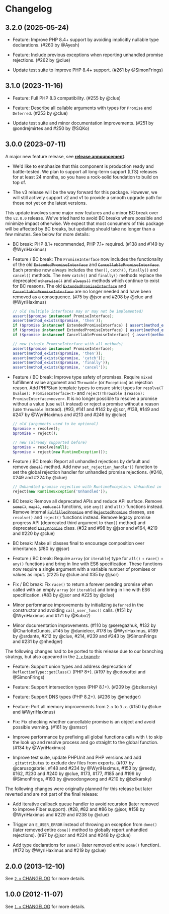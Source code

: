 # Changelog

## 3.2.0 (2025-05-24)

*   Feature: Improve PHP 8.4+ support by avoiding implicitly nullable type declarations.
    (#260 by @Ayesh)

*   Feature: Include previous exceptions when reporting unhandled promise rejections.
    (#262 by @clue)

*   Update test suite to improve PHP 8.4+ support.
    (#261 by @SimonFrings)

## 3.1.0 (2023-11-16)

*   Feature: Full PHP 8.3 compatibility.
    (#255 by @clue)

*   Feature: Describe all callable arguments with types for `Promise` and `Deferred`.
    (#253 by @clue)

*   Update test suite and minor documentation improvements.
    (#251 by @ondrejmirtes and #250 by @SQKo)

## 3.0.0 (2023-07-11)

A major new feature release, see [**release announcement**](https://clue.engineering/2023/announcing-reactphp-promise-v3).

*   We'd like to emphasize that this component is production ready and battle-tested.
    We plan to support all long-term support (LTS) releases for at least 24 months,
    so you have a rock-solid foundation to build on top of.

*   The v3 release will be the way forward for this package. However, we will still
    actively support v2 and v1 to provide a smooth upgrade path for those not yet
    on the latest versions.

This update involves some major new features and a minor BC break over the
`v2.0.0` release. We've tried hard to avoid BC breaks where possible and
minimize impact otherwise. We expect that most consumers of this package will be
affected by BC breaks, but updating should take no longer than a few minutes.
See below for more details:

*   BC break: PHP 8.1+ recommended, PHP 7.1+ required.
    (#138 and #149 by @WyriHaximus)

*   Feature / BC break: The `PromiseInterface` now includes the functionality of the old ~~`ExtendedPromiseInterface`~~ and ~~`CancellablePromiseInterface`~~.
    Each promise now always includes the `then()`, `catch()`, `finally()` and `cancel()` methods.
    The new `catch()` and `finally()` methods replace the deprecated ~~`otherwise()`~~ and ~~`always()`~~ methods which continue to exist for BC reasons.
    The old ~~`ExtendedPromiseInterface`~~ and ~~`CancellablePromiseInterface`~~ are no longer needed and have been removed as a consequence.
    (#75 by @jsor and #208 by @clue and @WyriHaximus)

    ```php
    // old (multiple interfaces may or may not be implemented)
    assert($promise instanceof PromiseInterface);
    assert(method_exists($promise, 'then'));
    if ($promise instanceof ExtendedPromiseInterface) { assert(method_exists($promise, 'otherwise')); }
    if ($promise instanceof ExtendedPromiseInterface) { assert(method_exists($promise, 'always')); }
    if ($promise instanceof CancellablePromiseInterface) { assert(method_exists($promise, 'cancel')); }
    
    // new (single PromiseInterface with all methods)
    assert($promise instanceof PromiseInterface);
    assert(method_exists($promise, 'then'));
    assert(method_exists($promise, 'catch'));
    assert(method_exists($promise, 'finally'));
    assert(method_exists($promise, 'cancel'));
    ```

*   Feature / BC break: Improve type safety of promises. Require `mixed` fulfillment value argument and `Throwable` (or `Exception`) as rejection reason.
    Add PHPStan template types to ensure strict types for `resolve(T $value): PromiseInterface<T>` and `reject(Throwable $reason): PromiseInterface<never>`.
    It is no longer possible to resolve a promise without a value (use `null` instead) or reject a promise without a reason (use `Throwable` instead).
    (#93, #141 and #142 by @jsor, #138, #149 and #247 by @WyriHaximus and #213 and #246 by @clue)

    ```php
    // old (arguments used to be optional)
    $promise = resolve();
    $promise = reject();
    
    // new (already supported before)
    $promise = resolve(null);
    $promise = reject(new RuntimeException());
    ```

*   Feature / BC break: Report all unhandled rejections by default and remove ~~`done()`~~ method.
    Add new `set_rejection_handler()` function to set the global rejection handler for unhandled promise rejections.
    (#248, #249 and #224 by @clue)

    ```php
    // Unhandled promise rejection with RuntimeException: Unhandled in example.php:2
    reject(new RuntimeException('Unhandled'));
    ```

*   BC break: Remove all deprecated APIs and reduce API surface.
    Remove ~~`some()`~~, ~~`map()`~~, ~~`reduce()`~~ functions, use `any()` and `all()` functions instead.
    Remove internal ~~`FulfilledPromise`~~ and ~~`RejectedPromise`~~ classes, use `resolve()` and `reject()` functions instead.
    Remove legacy promise progress API (deprecated third argument to `then()` method) and deprecated ~~`LazyPromise`~~ class. 
    (#32 and #98 by @jsor and #164, #219 and #220 by @clue)

*   BC break: Make all classes final to encourage composition over inheritance.
    (#80 by @jsor)

*   Feature / BC break: Require `array` (or `iterable`) type for `all()` + `race()` + `any()` functions and bring in line with ES6 specification.
    These functions now require a single argument with a variable number of promises or values as input.
    (#225 by @clue and #35 by @jsor)

*   Fix / BC break: Fix `race()` to return a forever pending promise when called with an empty `array` (or `iterable`) and bring in line with ES6 specification.
    (#83 by @jsor and #225 by @clue)

*   Minor performance improvements by initializing `Deferred` in the constructor and avoiding `call_user_func()` calls.
    (#151 by @WyriHaximus and #171 by @Kubo2)

*   Minor documentation improvements.
    (#110 by @seregazhuk, #132 by @CharlotteDunois, #145 by @danielecr, #178 by @WyriHaximus, #189 by @srdante, #212 by @clue, #214, #239 and #243 by @SimonFrings and #231 by @nhedger)

The following changes had to be ported to this release due to our branching
strategy, but also appeared in the [`2.x` branch](https://github.com/reactphp/promise/tree/2.x):

*   Feature: Support union types and address deprecation of `ReflectionType::getClass()` (PHP 8+).
    (#197 by @cdosoftei and @SimonFrings)

*   Feature: Support intersection types (PHP 8.1+).
    (#209 by @bzikarsky)

*   Feature: Support DNS types (PHP 8.2+).
    (#236 by @nhedger)

*   Feature: Port all memory improvements from `2.x` to `3.x`.
    (#150 by @clue and @WyriHaximus)

*   Fix: Fix checking whether cancellable promise is an object and avoid possible warning.
    (#161 by @smscr)

*   Improve performance by prefixing all global functions calls with \ to skip the look up and resolve process and go straight to the global function.
    (#134 by @WyriHaximus)

*   Improve test suite, update PHPUnit and PHP versions and add `.gitattributes` to exclude dev files from exports.
    (#107 by @carusogabriel, #148 and #234 by @WyriHaximus, #153 by @reedy, #162, #230 and #240 by @clue, #173, #177, #185 and #199 by @SimonFrings, #193 by @woodongwong and #210 by @bzikarsky)

The following changes were originally planned for this release but later reverted
and are not part of the final release:

*   Add iterative callback queue handler to avoid recursion (later removed to improve Fiber support). 
    (#28, #82 and #86 by @jsor, #158 by @WyriHaximus and #229 and #238 by @clue)

*   Trigger an `E_USER_ERROR` instead of throwing an exception from `done()` (later removed entire `done()` method to globally report unhandled rejections).
    (#97 by @jsor and #224 and #248 by @clue)

*   Add type declarations for `some()` (later removed entire `some()` function).
    (#172 by @WyriHaximus and #219 by @clue)

## 2.0.0 (2013-12-10)

See [`2.x` CHANGELOG](https://github.com/reactphp/promise/blob/2.x/CHANGELOG.md) for more details.

## 1.0.0 (2012-11-07)

See [`1.x` CHANGELOG](https://github.com/reactphp/promise/blob/1.x/CHANGELOG.md) for more details.
